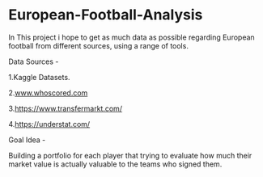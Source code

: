 # European-Football-Analysis 

In This project i hope to get as much data as possible regarding European football from different sources, using a range of tools. 

Data Sources - 

1.Kaggle Datasets.

2.www.whoscored.com

3.https://www.transfermarkt.com/

4.https://understat.com/

Goal Idea - 

Building a portfolio for each player that trying to evaluate  how much their market value is actually valuable to the teams who signed them.
